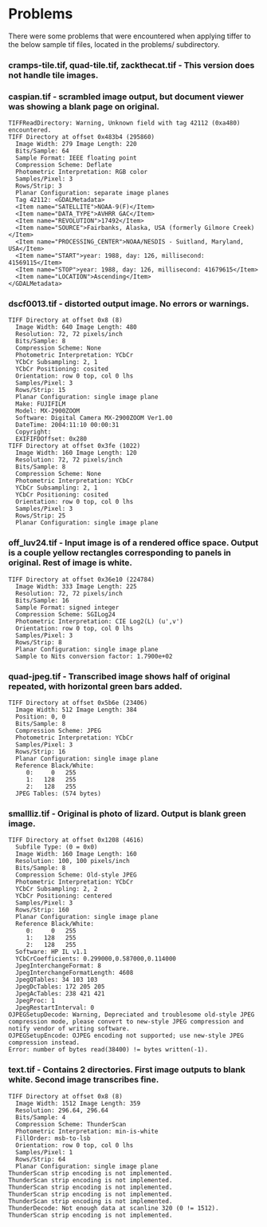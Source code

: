 # Problems

There were some problems that were encountered when applying tiffer to the below sample tif files,
located in the problems/ subdirectory.

### cramps-tile.tif, quad-tile.tif, zackthecat.tif - This version does not handle tile images.

### caspian.tif - scrambled image output, but document viewer was showing a blank page on original.

    TIFFReadDirectory: Warning, Unknown field with tag 42112 (0xa480) encountered.
    TIFF Directory at offset 0x483b4 (295860)
      Image Width: 279 Image Length: 220
      Bits/Sample: 64
      Sample Format: IEEE floating point
      Compression Scheme: Deflate
      Photometric Interpretation: RGB color
      Samples/Pixel: 3
      Rows/Strip: 3
      Planar Configuration: separate image planes
      Tag 42112: <GDALMetadata>
      <Item name="SATELLITE">NOAA-9(F)</Item>
      <Item name="DATA_TYPE">AVHRR GAC</Item>
      <Item name="REVOLUTION">17492</Item>
      <Item name="SOURCE">Fairbanks, Alaska, USA (formerly Gilmore Creek)</Item>
      <Item name="PROCESSING_CENTER">NOAA/NESDIS - Suitland, Maryland, USA</Item>
      <Item name="START">year: 1988, day: 126, millisecond: 41569115</Item>
      <Item name="STOP">year: 1988, day: 126, millisecond: 41679615</Item>
      <Item name="LOCATION">Ascending</Item>
    </GDALMetadata>

### dscf0013.tif - distorted output image. No errors or warnings.

    TIFF Directory at offset 0x8 (8)
      Image Width: 640 Image Length: 480
      Resolution: 72, 72 pixels/inch
      Bits/Sample: 8
      Compression Scheme: None
      Photometric Interpretation: YCbCr
      YCbCr Subsampling: 2, 1
      YCbCr Positioning: cosited
      Orientation: row 0 top, col 0 lhs
      Samples/Pixel: 3
      Rows/Strip: 15
      Planar Configuration: single image plane
      Make: FUJIFILM
      Model: MX-2900ZOOM
      Software: Digital Camera MX-2900ZOOM Ver1.00
      DateTime: 2004:11:10 00:00:31
      Copyright:           
      EXIFIFDOffset: 0x280
    TIFF Directory at offset 0x3fe (1022)
      Image Width: 160 Image Length: 120
      Resolution: 72, 72 pixels/inch
      Bits/Sample: 8
      Compression Scheme: None
      Photometric Interpretation: YCbCr
      YCbCr Subsampling: 2, 1
      YCbCr Positioning: cosited
      Orientation: row 0 top, col 0 lhs
      Samples/Pixel: 3
      Rows/Strip: 25
      Planar Configuration: single image plane

### off_luv24.tif - Input image is of a rendered office space. Output is a couple yellow rectangles corresponding to panels in original. Rest of image is white.

    TIFF Directory at offset 0x36e10 (224784)
      Image Width: 333 Image Length: 225
      Resolution: 72, 72 pixels/inch
      Bits/Sample: 16
      Sample Format: signed integer
      Compression Scheme: SGILog24
      Photometric Interpretation: CIE Log2(L) (u',v')
      Orientation: row 0 top, col 0 lhs
      Samples/Pixel: 3
      Rows/Strip: 8
      Planar Configuration: single image plane
      Sample to Nits conversion factor: 1.7900e+02

### quad-jpeg.tif - Transcribed image shows half of original repeated, with horizontal green bars added.

    TIFF Directory at offset 0x5b6e (23406)
      Image Width: 512 Image Length: 384
      Position: 0, 0
      Bits/Sample: 8
      Compression Scheme: JPEG
      Photometric Interpretation: YCbCr
      Samples/Pixel: 3
      Rows/Strip: 16
      Planar Configuration: single image plane
      Reference Black/White:
         0:     0   255
         1:   128   255
         2:   128   255
      JPEG Tables: (574 bytes)

### smallliz.tif - Original is photo of lizard. Output is blank green image.

    TIFF Directory at offset 0x1208 (4616)
      Subfile Type: (0 = 0x0)
      Image Width: 160 Image Length: 160
      Resolution: 100, 100 pixels/inch
      Bits/Sample: 8
      Compression Scheme: Old-style JPEG
      Photometric Interpretation: YCbCr
      YCbCr Subsampling: 2, 2
      YCbCr Positioning: centered
      Samples/Pixel: 3
      Rows/Strip: 160
      Planar Configuration: single image plane
      Reference Black/White:
         0:     0   255
         1:   128   255
         2:   128   255
      Software: HP IL v1.1
      YCbCrCoefficients: 0.299000,0.587000,0.114000
      JpegInterchangeFormat: 8
      JpegInterchangeFormatLength: 4608
      JpegQTables: 34 103 103
      JpegDcTables: 172 205 205
      JpegAcTables: 238 421 421
      JpegProc: 1
      JpegRestartInterval: 0
    OJPEGSetupDecode: Warning, Depreciated and troublesome old-style JPEG compression mode, please convert to new-style JPEG compression and notify vendor of writing software.
    OJPEGSetupEncode: OJPEG encoding not supported; use new-style JPEG compression instead.
    Error: number of bytes read(38400) != bytes written(-1).

### text.tif - Contains 2 directories. First image outputs to blank white. Second image transcribes fine.

    TIFF Directory at offset 0x8 (8)
      Image Width: 1512 Image Length: 359
      Resolution: 296.64, 296.64
      Bits/Sample: 4
      Compression Scheme: ThunderScan
      Photometric Interpretation: min-is-white
      FillOrder: msb-to-lsb
      Orientation: row 0 top, col 0 lhs
      Samples/Pixel: 1
      Rows/Strip: 64
      Planar Configuration: single image plane
    ThunderScan strip encoding is not implemented.
    ThunderScan strip encoding is not implemented.
    ThunderScan strip encoding is not implemented.
    ThunderScan strip encoding is not implemented.
    ThunderScan strip encoding is not implemented.
    ThunderDecode: Not enough data at scanline 320 (0 != 1512).
    ThunderScan strip encoding is not implemented.
